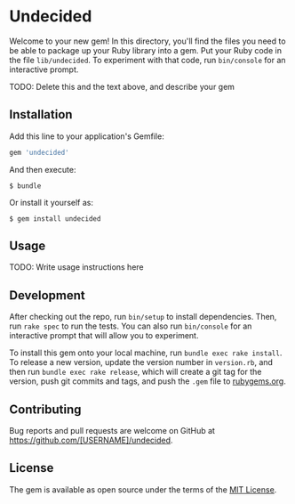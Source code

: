 # Undecided

Welcome to your new gem! In this directory, you'll find the files you need to be able to package up your Ruby library into a gem. Put your Ruby code in the file `lib/undecided`. To experiment with that code, run `bin/console` for an interactive prompt.

TODO: Delete this and the text above, and describe your gem

## Installation

Add this line to your application's Gemfile:

```ruby
gem 'undecided'
```

And then execute:

    $ bundle

Or install it yourself as:

    $ gem install undecided

## Usage

TODO: Write usage instructions here

## Development

After checking out the repo, run `bin/setup` to install dependencies. Then, run `rake spec` to run the tests. You can also run `bin/console` for an interactive prompt that will allow you to experiment.

To install this gem onto your local machine, run `bundle exec rake install`. To release a new version, update the version number in `version.rb`, and then run `bundle exec rake release`, which will create a git tag for the version, push git commits and tags, and push the `.gem` file to [rubygems.org](https://rubygems.org).

## Contributing

Bug reports and pull requests are welcome on GitHub at https://github.com/[USERNAME]/undecided.


## License

The gem is available as open source under the terms of the [MIT License](http://opensource.org/licenses/MIT).

